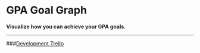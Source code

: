 # GPA Goal Graph
**Visualize how you can achieve your GPA goals.**

----------


###[Development Trello](https://trello.com/b/ccAxd4tF)